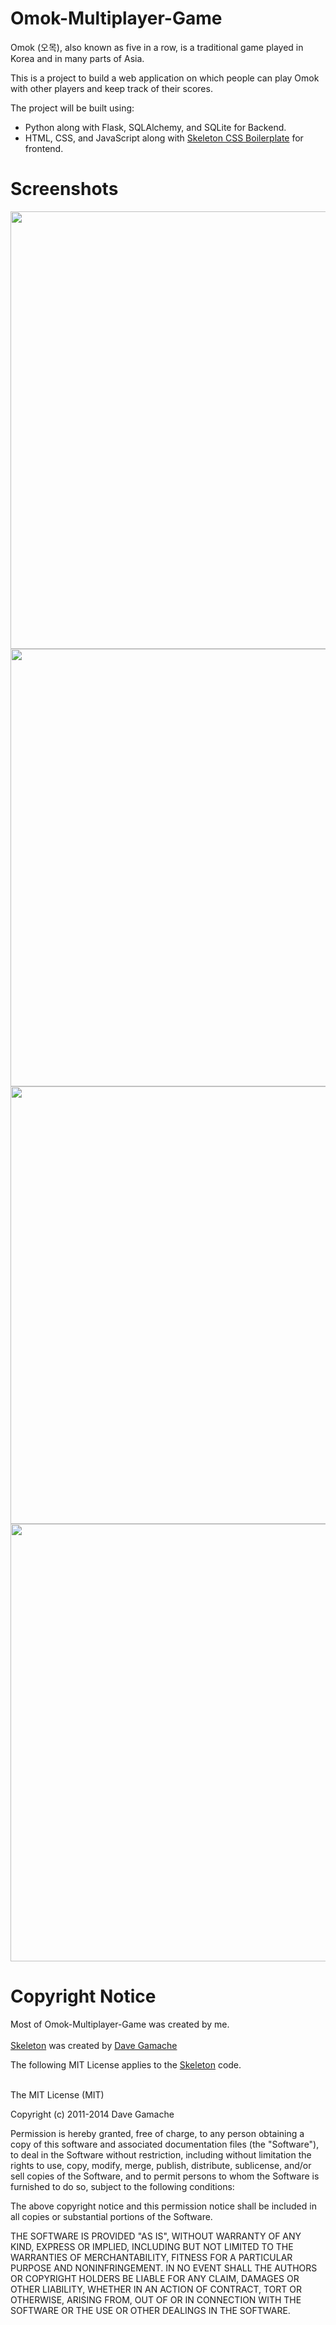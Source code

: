 # Omok-Multiplayer-Game

Omok (오목), also known as five in a row, is a traditional game played in Korea and in many parts of Asia.

This is a project to build a web application on which people can play Omok with other players and keep track of their scores.

The project will be built using:
- Python along with Flask, SQLAlchemy, and SQLite for Backend.
- HTML, CSS, and JavaScript along with [Skeleton CSS Boilerplate](https://github.com/dhg/Skeleton) for frontend.

# Screenshots
<div>
  <img src="https://user-images.githubusercontent.com/14143525/104836106-5456a000-5860-11eb-82e6-a237a89d4535.png" width="700">
  <img src="https://user-images.githubusercontent.com/14143525/104836347-34c07700-5862-11eb-82c7-bbf521cb5d04.png" width="700">
  <img src="https://user-images.githubusercontent.com/14143525/104836349-3853fe00-5862-11eb-83d9-5623261cc301.png" width="700">
  <img src="https://user-images.githubusercontent.com/14143525/104836353-3b4eee80-5862-11eb-8572-aa6bb579d600.png" width="700">
</div>

# Copyright Notice

Most of Omok-Multiplayer-Game was created by me. 
<br/>
<br/>
[Skeleton](https://github.com/dhg/Skeleton) was created by [Dave Gamache](https://twitter.com/dhg)
<br/>

The following MIT License applies to the [Skeleton](https://github.com/dhg/Skeleton) code. 
<br/>
<br/>

The MIT License (MIT)

Copyright (c) 2011-2014 Dave Gamache

Permission is hereby granted, free of charge, to any person obtaining a copy
of this software and associated documentation files (the "Software"), to deal
in the Software without restriction, including without limitation the rights
to use, copy, modify, merge, publish, distribute, sublicense, and/or sell
copies of the Software, and to permit persons to whom the Software is
furnished to do so, subject to the following conditions:

The above copyright notice and this permission notice shall be included in
all copies or substantial portions of the Software.

THE SOFTWARE IS PROVIDED "AS IS", WITHOUT WARRANTY OF ANY KIND, EXPRESS OR
IMPLIED, INCLUDING BUT NOT LIMITED TO THE WARRANTIES OF MERCHANTABILITY,
FITNESS FOR A PARTICULAR PURPOSE AND NONINFRINGEMENT. IN NO EVENT SHALL THE
AUTHORS OR COPYRIGHT HOLDERS BE LIABLE FOR ANY CLAIM, DAMAGES OR OTHER
LIABILITY, WHETHER IN AN ACTION OF CONTRACT, TORT OR OTHERWISE, ARISING FROM,
OUT OF OR IN CONNECTION WITH THE SOFTWARE OR THE USE OR OTHER DEALINGS IN
THE SOFTWARE.
